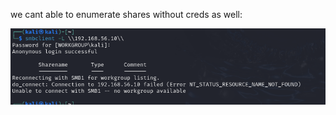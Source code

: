 we cant able to enumerate shares without creds as well:





![unnamed_9ca93a28a0ce4fb4a9de109644f790c4](unnamed_9ca93a28a0ce4fb4a9de109644f790c4.png)
